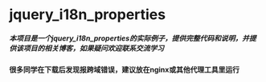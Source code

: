 # jquery_i18n_properties
##### 本项目是一个jquery_i18n_properties的实际例子，提供完整代码和说明，并提供该项目的相关博客，如果疑问欢迎联系交流学习

**很多同学在下载后发现报跨域错误，建议放在nginx或其他代理工具里运行**
